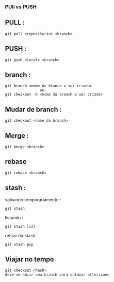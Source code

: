 <h3>PUll vs PUSH</h3>

<h2>PULL :</h2>

    git pull <repositorio> <branch>


<h2>PUSH :</h2>

    git push <local> <branch>

<h2>branch :</h2>

    git branch <nome da branch a ser criada>
                    ou
    git checkout -b <nome da branch a ser criada>

<h2>Mudar de branch :</h2>

    git checkout <nome da branch>


<h2>Merge :</h2>

    git merge <branch>


<h2>rebase</h2>

    git rebase <branch>


<h2>stash :</h2>

<p>salvando temporariamente :</p>

    git stash

<p>listando :</p>

    git stash list

<p> retirar da stash</p>

    git stash pop

<h2>Viajar no tempo</h2>

    git checkout <hash> 
    deve-se abrir uma branch para salavar alteracoes

    